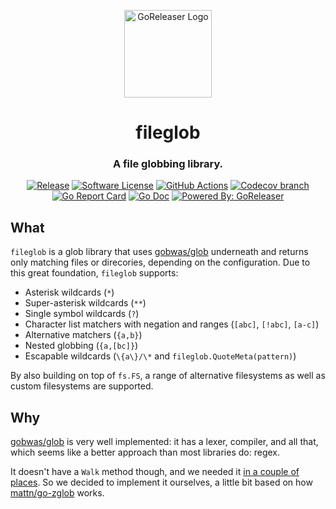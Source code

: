 <p align="center">
  <img alt="GoReleaser Logo" src="https://avatars2.githubusercontent.com/u/24697112?v=3&s=200" height="140" />
</p>
<h1 align="center">fileglob</h1>
<h3 align="center">A file globbing library.</h3>
<p align="center">
	<a href="https://github.com/goreleaser/fileglob/releases/latest"><img alt="Release" src="https://img.shields.io/github/release/goreleaser/fileglob.svg?style=for-the-badge"></a>
	<a href="/LICENSE.md"><img alt="Software License" src="https://img.shields.io/badge/license-MIT-brightgreen.svg?style=for-the-badge"></a>
	<a href="https://github.com/goreleaser/fileglob/actions?workflow=build"><img alt="GitHub Actions" src="https://img.shields.io/github/workflow/status/goreleaser/fileglob/build?style=for-the-badge"></a>
	<a href="https://codecov.io/gh/goreleaser/fileglob"><img alt="Codecov branch" src="https://img.shields.io/codecov/c/github/goreleaser/fileglob/master.svg?style=for-the-badge"></a>
	<a href="https://goreportcard.com/report/github.com/goreleaser/fileglob"><img alt="Go Report Card" src="https://goreportcard.com/badge/github.com/goreleaser/fileglob?style=for-the-badge"></a>
	<a href="https://pkg.go.dev/github.com/goreleaser/fileglob"><img alt="Go Doc" src="https://img.shields.io/badge/godoc-reference-blue.svg?style=for-the-badge"></a>
	<a href="https://github.com/goreleaser"><img alt="Powered By: GoReleaser" src="https://img.shields.io/badge/powered%20by-goreleaser-green.svg?style=for-the-badge"></a>
</p>

## What

`fileglob` is a glob library that uses [gobwas/glob](https://github.com/gobwas/glob) underneath
and returns only matching files or direcories, depending on the configuration. Due to this great foundation, `fileglob` supports:

* Asterisk wildcards (`*`)
* Super-asterisk wildcards (`**`)
* Single symbol wildcards (`?`)
* Character list matchers with negation and ranges (`[abc]`, `[!abc]`, `[a-c]`)
* Alternative matchers (`{a,b}`)
* Nested globbing (`{a,[bc]}`)
* Escapable wildcards (`\{a\}/\*` and `fileglob.QuoteMeta(pattern)`)

By also building on top of `fs.FS`, a range of alternative filesystems as well as custom filesystems are supported.

## Why

[gobwas/glob](https://github.com/gobwas/glob) is very well implemented: it has
a lexer, compiler, and all that, which seems like a better approach than most
libraries do: regex.

It doesn't have a `Walk` method though, and we needed it
[in a couple of places](https://github.com/goreleaser/fileglob/issues/232).
So we decided to implement it ourselves, a little bit based on how
[mattn/go-zglob](http://github.com/mattn/go-zglob) works.
